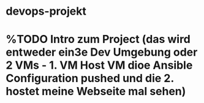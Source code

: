 # devops-projekt


# %TODO Intro zum Project (das wird entweder ein3e Dev Umgebung oder 2 VMs - 1. VM Host VM dioe Ansible Configuration pushed und die 2. hostet meine Webseite mal sehen)